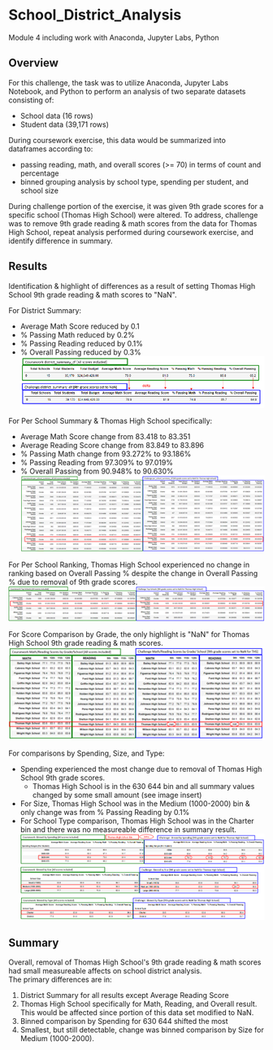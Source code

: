 # School_District_Analysis
Module 4 including work with Anaconda, Jupyter Labs, Python
<!---There is a title, and there are multiple sections (2 pt).
<!---Each section has a heading and subheading (3 pt).
<!---Links to images are working, and code is formatted and displayed correctly (2 pt).
<!---Analysis (18 points)
<!---The written analysis has the following:--->

<!---Overview of the school district analysis:
The purpose of this analysis is well defined (3 pt).--->
## Overview
For this challenge, the task was to utilize Anaconda, Jupyter Labs Notebook, and Python to perform an analysis of two separate datasets consisting of:
- School data (16 rows)
- Student data (39,171 rows)

During coursework exercise, this data would be summarized into dataframes according to:
- passing reading, math, and overall scores (>= 70) in terms of count and percentage
- binned grouping analysis by school type, spending per student, and school size

During challenge portion of the exercise, it was given 9th grade scores for a specific school (Thomas High School) were altered.  To address, challenge was to remove 9th grade reading & math scores from the data for Thomas High School, repeat analysis performed during coursework exercise, and identify difference in summary.

<!---Results:
There is a bulleted list that addresses how each of the seven school district metrics was affected by the changes in the data (10 pt).--->
## Results
Identification & highlight of differences as a result of setting Thomas High School 9th grade reading & math scores to "NaN".

For District Summary:
- Average Math Score reduced by 0.1
- % Passing Math reduced by 0.2%
- % Passing Reading reduced by 0.1%
- % Overall Passing reduced by 0.3%
![district_summary_df_comparison](/resources/district_summary_df_comparison.PNG)

For Per School Summary & Thomas High School specifically:
- Average Math Score change from 83.418 to 83.351
- Average Reading Score change from 83.849 to 83.896
- % Passing Math change from 93.272% to 93.186%
- % Passing Reading from 97.309% to 97.019%
- % Overall Passing from 90.948% to 90.630%
![per_school_summary_df_comparison](/resources/per_school_summary_df_comparison.PNG)

For Per School Ranking, Thomas High School experienced no change in ranking based on Overall Passing % despite the change in Overall Passing % due to removal of 9th grade scores.
![TOP_per_school_summary_df_comparison](/resources/TOP_per_school_summary_df_comparison.PNG)

For Score Comparison by Grade, the only highlight is "NaN" for Thomas High School 9th grade reading & math scores.
![scores_by_grade_comparison](/resources/scores_by_grade_comparison.PNG)

For comparisons by Spending, Size, and Type:
- Spending experienced the most change due to removal of Thomas High School 9th grade scores.
  - Thomas High School is in the $630~$644 bin and all summary values changed by some small amount (see image insert)
- For Size, Thomas High School was in the Medium (1000-2000) bin & only change was from % Passing Reading by 0.1%
- For School Type comparison, Thomas High School was in the Charter bin and there was no measureable difference in summary result.
![comparison_by_spending-size-type](/resources/comparison_by_spending-size-type.PNG)

<!---Summary:
There is a statement summarizing four major changes to the school district analysis after reading and math scores have been replaced (5 pt).--->
## Summary
Overall, removal of Thomas High School's 9th grade reading & math scores had small measureable affects on school district analysis.  
The primary differences are in:
1.  District Summary for all results except Average Reading Score
2.  Thomas High School specifically for Math, Reading, and Overall result.  This would be affected since portion of this data set modified to NaN.
3.  Binned comparison by Spending for $630~$644 shifted the most
4.  Smallest, but still detectable, change was binned comparison by Size for Medium (1000-2000).
